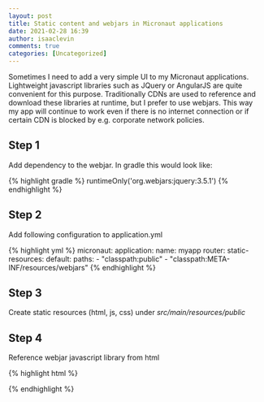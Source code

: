 ```yaml
---
layout: post
title: Static content and webjars in Micronaut applications
date: 2021-02-28 16:39
author: isaaclevin
comments: true
categories: [Uncategorized]
---
```

<!-- wp:paragraph -->
<p>Sometimes I need to add a very simple UI to my Micronaut applications. Lightweight javascript libraries such as JQuery or AngularJS are quite convenient for this purpose. Traditionally CDNs are used to reference and download these libraries at runtime, but I prefer to use webjars. This way my app will continue to work even if there is no internet connection or if certain CDN is blocked by e.g. corporate network policies.</p>
<!-- /wp:paragraph -->

<!-- wp:heading -->
<h2>Step 1</h2>
<!-- /wp:heading -->

<!-- wp:paragraph -->
<p>Add dependency to the webjar. In gradle this would look like:</p>
<!-- /wp:paragraph -->

<!-- wp:code -->
{% highlight gradle %}
runtimeOnly('org.webjars:jquery:3.5.1')
{% endhighlight %}
<!-- /wp:code -->

<!-- wp:heading -->
<h2>Step 2</h2>
<!-- /wp:heading -->

<!-- wp:paragraph -->
<p>Add following configuration to application.yml</p>
<!-- /wp:paragraph -->

<!-- wp:code -->
{% highlight yml %}
micronaut:
  application:
    name: myapp
  router:
    static-resources:
      default:
        paths:
          - "classpath:public"
          - "classpath:META-INF/resources/webjars"
{% endhighlight %}
<!-- /wp:code -->

<!-- wp:heading -->
<h2>Step 3</h2>
<!-- /wp:heading -->

<!-- wp:paragraph -->
<p>Create static resources (html, js, css) under <em>src/main/resources/public</em></p>
<!-- /wp:paragraph -->

<!-- wp:heading -->
<h2>Step 4</h2>
<!-- /wp:heading -->

<!-- wp:paragraph -->
<p>Reference webjar javascript library from html</p>
<!-- /wp:paragraph -->

<!-- wp:code -->
{% highlight html %}
<head>
    <script src="jquery/3.5.1/jquery.min.js"></script>
</head>
{% endhighlight %}
<!-- /wp:code -->
